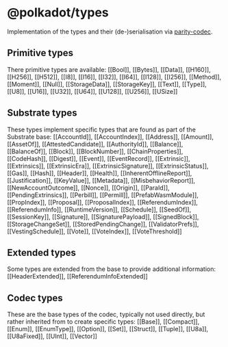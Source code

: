 # @polkadot/types

Implementation of the types and their (de-)serialisation via [parity-codec](https://github.com/paritytech/parity-codec).

## Primitive types

There primitive types are available: [[Bool]], [[Bytes]], [[Data]], [[H160]], [[H256]], [[H512]], [[I8]], [[I16]], [[I32]], [[I64]], [[I128]], [[I256]], [[Method]], [[Moment]], [[Null]], [[StorageData]], [[StorageKey]], [[Text]], [[Type]], [[U8]], [[U16]], [[U32]], [[U64]], [[U128]], [[U256]], [[USize]]

## Substrate types

These types implement specific types that are found as part of the Substrate base: [[AccountId]], [[AccountIndex]], [[Address]], [[Amount]], [[AssetOf]], [[AttestedCandidate]], [[AuthorityId]], [[Balance]], [[BalanceOf]], [[Block]], [[BlockNumber]], [[ChainProperties]], [[CodeHash]], [[Digest]], [[Event]], [[EventRecord]], [[Extrinsic]], [[Extrinsics]], [[ExtrinsicEra]], [[ExtrinsicSignature]], [[ExtrinsicStatus]], [[Gas]], [[Hash]], [[Header]], [[Health]], [[InherentOfflineReport]], [[Justification]], [[KeyValue]], [[Metadata]], [[MisbehaviorReport]], [[NewAccountOutcome]], [[Nonce]], [[Origin]], [[ParaId]], [[PendingExtrinsics]], [[Perbill]], [[Permill]], [[PrefabWasmModule]], [[PropIndex]], [[Proposal]], [[ProposalIndex]], [[ReferendumIndex]], [[ReferendumInfo]], [[RuntimeVersion]], [[Schedule]], [[SeedOf]], [[SessionKey]], [[Signature]], [[SignaturePayload]], [[SignedBlock]], [[StorageChangeSet]], [[StoredPendingChange]], [[ValidatorPrefs]], [[VestingSchedule]], [[Vote]], [[VoteIndex]], [[VoteThreshold]]

## Extended types

Some types are extended from the base to provide additional information: [[HeaderExtended]], [[ReferendumInfoExtended]]

## Codec types

These are the base types of the codec, typically not used directly, but rather inherited from to create specific types: [[Base]], [[Compact]], [[Enum]], [[EnumType]], [[Option]], [[Set]], [[Struct]], [[Tuple]], [[U8a]], [[U8aFixed]], [[UInt]], [[Vector]]
